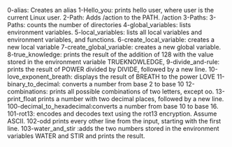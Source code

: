 0-alias: Creates an alias
1-Hello_you: prints hello user, where user is the current Linux user.
2-Path: Adds /action to the PATH. /action
3-Paths: 3-Paths: counts the number of directories 
4-global_variables:  lists environment variables.
5-local_variables: lists all local variables and environment variables, and functions.
6-create_local_variable: creates a new local variable
7-create_global_variable: creates a new global variable.
8-true_knowledge: prints the result of the addition of 128 with the value stored in the environment variable TRUEKNOWLEDGE,
9-divide_and-rule: prints the result of POWER divided by DIVIDE, followed by a new line.
10-love_exponent_breath: displays the result of BREATH to the power LOVE
11-binary_to_decimal: converts a number from base 2 to base 10
12-combinations: prints all possible combinations of two letters, except oo.
13-print_float prints a number with two decimal places, followed by a new line.
100-decimal_to_hexadecimal:converts a number from base 10 to base 16.
101-rot13: encodes and decodes text using the rot13 encryption. Assume ASCII.
102-odd prints every other line from the input, starting with the first line.
103-water_and_stir :adds the two numbers stored in the environment variables WATER and STIR and prints the result.

